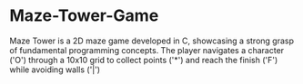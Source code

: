 # Maze-Tower-Game
Maze Tower is a 2D maze game developed in C, showcasing a strong grasp of fundamental programming concepts. The player navigates a character ('O') through a 10x10 grid to collect points ('*') and reach the finish ('F') while avoiding walls ('|')
